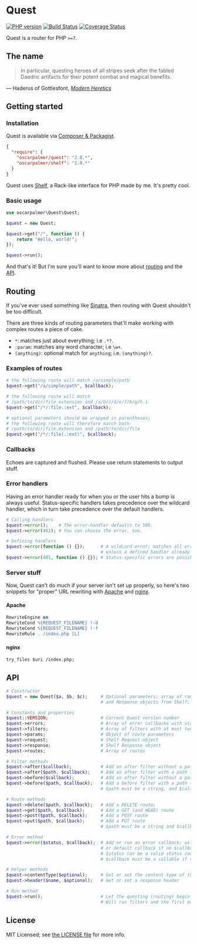# Quest

[![PHP version](https://badge.fury.io/ph/oscarpalmer%2Fquest.svg)](http://badge.fury.io/ph/oscarpalmer%2Fquest) [![Build Status](https://travis-ci.org/oscarpalmer/quest.png?branch=master)](https://travis-ci.org/oscarpalmer/quest) [![Coverage Status](https://codecov.io/gh/oscarpalmer/quest/branch/master/graph/badge.svg)](https://coveralls.io/r/oscarpalmer/quest?branch=master)

Quest is a router for PHP `>=7`.

## The name

> In particular, questing heroes of all stripes seek after the fabled Daedric artifacts for their potent combat and magical benefits.

&mdash; Haderus of Gottlesfont, _[Modern Heretics](http://uesp.net/wiki/Lore:Modern_Heretics)_

## Getting started

### Installation

Quest is available via [Composer & Packagist](//packagist.org/packages/oscarpalmer/quest).

```json
{
  "require": {
    "oscarpalmer/quest": "2.0.*",
    "oscarpalmer/shelf": "2.0.*"
  }
}
```

Quest uses [Shelf](//github.com/oscarpalmer/shelf), a Rack-like interface for PHP made by me. It's pretty cool.

### Basic usage

```php
use oscarpalmer\Quest\Quest;

$quest = new Quest;

$quest->get("/", function () {
    return "Hello, world!";
});

$quest->run();
```

And that's it! But I'm sure you'll want to know more about [routing](#routing) and the [API](#api).

## Routing

If you've ever used something like [Sinatra](http://sinatrarb.com), then routing with Quest shouldn't be too difficult.

There are three kinds of routing parameters that'll make working with complex routes a piece of cake.

- `*`: matches just about everything; i.e `.*?`.
- `:param`: matches any word character; i.e `\w+`.
- `(anything)`: optional match for `anything`; i.e. `(anything)?`.

### Examples of routes

```php
# the following route will match /a/simple/path
$quest->get("/a/simple/path", $callback);

# the following route will match
# /path/to/dir/file.extension and /a/b/c/d/e/f/b/g/h.i
$quest->get("/*/:file.:ext", $callback);

# optional parameters should be wrapped in parentheses;
# the following route will therefore match both
# /path/to/dir/file.extension and /path/to/dir/file
$quest->get("/*/:file(.:ext)", $callback);
```

### Callbacks

Echoes are captured and flushed. Please use return statements to output stuff.

### Error handlers

Having an error handler ready for when you or the user hits a bump is always useful. Status-specific handlers takes precedence over the wildcard handler, which in turn take precedence over the default handlers.

```php
# Calling handlers
$quest->error();    # The error-handler defaults to 500.
$quest->error(401); # You can choose the error, too.

# Defining handlers
$quest->error(function () {});      # A wildcard-error; matches all errors
                                    # unless a defined handler already exists.
$quest->error(401, function () {}); # Status-specific errors are possible, too.
```

### Server stuff

Now, Quest can't do much if your server isn't set up properly, so here's two snippets for "proper" URL rewriting with [Apache](http://httpd.apache.org) and [nginx](http://nginx.org).

#### Apache

```apache
RewriteEngine on
RewriteCond %{REQUEST_FILENAME} !-d
RewriteCond %{REQUEST_FILENAME} !-f
RewriteRule . /index.php [L]
```

#### nginx

```nginx
try_files $uri /index.php;
```

## API

```php
# Constructor
$quest = new Quest($a, $b, $c);     # Optional parameters; array of routes, and Request
                                    # and Response objects from Shelf; useful for testing

# Constants and properties
$quest::VERSION;                    # Current Quest version number
$quest->errors;                     # Array of error callbacks with status codes as keys
$quest->filters;                    # Array of filters with at most two children; "after" and "before"
$quest->params;                     # Object of route parameters
$quest->request;                    # Shelf Request object
$quest->response;                   # Shelf Response object
$quest->routes;                     # Array of routes

# Filter methods
$quest->after($callback);           # Add an after filter without a path to run after routing
$quest->after($path, $callback);    # Add an after filter with a path to run after routing
$quest->before($callback);          # Add an after filter without a path to run after routing
$quest->before($path, $callback);   # Add a before filter with a path to run before routing
                                    # $path must be a string, and $callback must be a callable

# Route methods
$quest->delete($path, $callback);   # Add a DELETE route;
$quest->get($path, $callback);      # Add a GET (and HEAD) route
$quest->post($path, $callback);     # Add a POST route
$quest->put($path, $callback);      # Add a PUT route
                                    # $path must be a string and $callback must be a callable

# Error method
$quest->error($status, $callback);  # Add or run an error callback; will run an already defined
                                    # or default callback if no $callback is supplied
                                    # $status can be a valid status code, a callable, or null (wildcard error)
                                    # $callback must be a callable if supplied

# Helper methods
$quest->contentType($optional);     # Get or set the content type of the response
$quest->header($name, $optional);   # Get or set a response header

# Run method
$quest->run();                      # Let the questing (routing) begin!
                                    # Will run filters and the first matching route's callback
```

## License

MIT Licensed; see [the LICENSE file](LICENSE) for more info.
